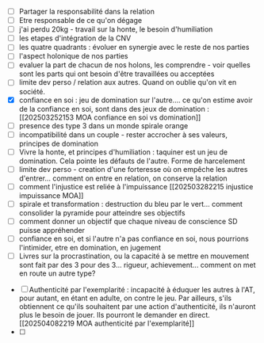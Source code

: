 
* [ ] Partager la responsabilité dans la relation
* [ ] Etre responsable de ce qu'on dégage
* [ ] j'ai perdu 20kg - travail sur la honte, le besoin d'humiliation
* [ ] les etapes d'intégration de la CNV
* [ ] les quatre quadrants : évoluer en synergie avec le reste de nos parties
* [ ] l'aspect holonique de nos parties
* [ ] evaluer la part de chacun de nos holons, les comprendre - voir quelles sont les parts qui ont besoin d'être travaillées ou acceptées
* [ ] limite dev perso / relation aux autres. Quand on oublie qu'on vit en société.
* [x] confiance en soi : jeu de domination sur l'autre.... ce qu'on estime avoir de la confiance en soi, sont dans des jeux de domination : [[202503252153 MOA confiance en soi vs domination]]
* [ ] presence des type 3 dans un monde spirale orange
* [ ] incompatibilité dans un couple - rester accrocher à ses valeurs, principes de domination
* [ ] Vivre la honte, et principes d'humiliation : taquiner est un jeu de domination. Cela pointe les défauts de l'autre. Forme de harcelement
* [ ] limite dev perso - creation d'une forteresse où on empêche les autres d'entrer... comment on entre en relation, on conserve la relation
* [ ] comment l'injustice est reliée à l'impuissance [[202503282215 injustice impuissance MOA]]
* [ ] spirale et transformation : destruction du bleu par le vert... comment consolider la pyramide pour atteindre ses objectifs
* [ ] comment donner un objectif que chaque niveau de conscience SD puisse appréhender
* [ ] confiance en soi,  et si l'autre n'a pas confiance en soi, nous pourrions l'intimider, etre en domination, en jugement
* [ ] Livres sur la procrastination, ou la capacité à se mettre en mouvement sont fait par des 3 pour des 3... rigueur, achievement... comment on met en route un autre type?
- [ ] Authenticité par l'exemplarité : incapacité à éduquer les autres à l'AT, pour autant, en étant en adulte, on contre le jeu. Par ailleurs, s'ils obtiennent ce qu'ils souhaitent par une action d'authenticité, ils n'auront plus le besoin de jouer. Ils pourront le demander en direct. [[202504082219 MOA authenticité par l'exemplarité]]
- [ ] 